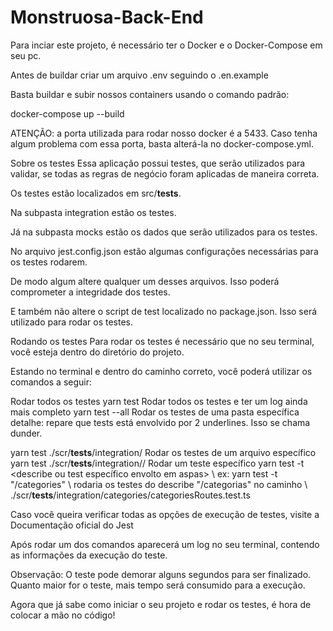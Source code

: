 # Monstruosa-Back-End

Para inciar este projeto, é necessário ter o Docker e o Docker-Compose em seu pc.

Antes de buildar criar um arquivo .env seguindo o .en.example

Basta buildar e subir nossos containers usando o comando padrão:

docker-compose up --build

ATENÇÃO: a porta utilizada para rodar nosso docker é a 5433. Caso tenha algum problema com essa porta, basta alterá-la no docker-compose.yml.





Sobre os testes
Essa aplicação possui testes, que serão utilizados para validar, se todas as regras de negócio foram aplicadas de maneira correta.

Os testes estão localizados em src/__tests__.

Na subpasta integration estão os testes.

Já na subpasta mocks estão os dados que serão utilizados para os testes.

No arquivo jest.config.json estão algumas configurações necessárias para os testes rodarem.

De modo algum altere qualquer um desses arquivos. Isso poderá comprometer a integridade dos testes.

E também não altere o script de test localizado no package.json. Isso será utilizado para rodar os testes.


Rodando os testes
Para rodar os testes é necessário que no seu terminal, você esteja dentro do diretório do projeto.

Estando no terminal e dentro do caminho correto, você poderá utilizar os comandos a seguir:

Rodar todos os testes
yarn test
Rodar todos os testes e ter um log ainda mais completo
yarn test --all
Rodar os testes de uma pasta específica
detalhe: repare que tests está envolvido por 2 underlines. Isso se chama dunder.

yarn test ./scr/__tests__/integration/<subpasta>
Rodar os testes de um arquivo específico
yarn test ./scr/__tests__/integration/<subpasta>/<arquivo>
Rodar um teste específico
yarn test -t <describe ou test específico envolto em aspas>
\\ ex: yarn test -t "/categories"
\\ rodaria os testes do describe "/categorias" no caminho
\\ ./scr/__tests__/integration/categories/categoriesRoutes.test.ts

Caso você queira verificar todas as opções de execução de testes, visite a Documentação oficial do Jest

Após rodar um dos comandos aparecerá um log no seu terminal, contendo as informações da execução do teste.

Observação: O teste pode demorar alguns segundos para ser finalizado. Quanto maior for o teste, mais tempo será consumido para a execução.

Agora que já sabe como iniciar o seu projeto e rodar os testes, é hora de colocar a mão no código!
